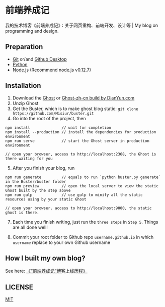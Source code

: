 # 前端养成记
我的技术博客《前端养成记》：关于网页重构、前端开发、设计等 | My blog on programming and design.

## Preparation

- [Git](http://git-scm.com/download) or/and [Github Desktop](https://desktop.github.com)
- [Python](https://www.python.org/downloads)
- [Node.js](https://nodejs.org/en/download/releases) (Recommend node.js v0.12.7)

## Installation
1. Download the [Ghost](https://github.com/TryGhost/Ghost/releases) or [Ghost-zh-cn build by DianYun.com](https://github.com/diancloud/Ghost/releases)
2. Unzip Ghost
3. Get the Buster, which is to make ghost blog static: `git clone https://github.com/Misiur/buster.git`
4. Go into the root of the project, then

 ```shell
npm install              // wait for completion
npm install --production // install the dependencies for production environment
npm run serve            // start the Ghost server in production environment

// open your browser, access to http://localhost:2368, the Ghost is there waiting for you
 ```
 
5. After you finish your blog, run

 ```shell
npm run generate         // equals to run `python buster.py generate` in the Buster/buster folder
npm run preview          // open the local server to view the static Ghost built by the step above
npm run gulp             // use gulp to minify all the static resources using by your static Ghost

// open your browser. access to http://localhost:9000, the static ghost is there.
 ```
7. Each time you finish writing, just run the `three steps` in `Step 5`. Things are all done well!
 
8. Commit your root folder to Github repo `username.github.io` in which `username` replace to your own Github username

## How I built my own blog?

See here: [《“前端养成记”博客上线历程》](http://loyalsoldier.me/my-frontend-cultivation-blog-launched)

## LICENSE
[MIT](https://github.com/Loyalsoldier/Loyalsoldier.github.io/blob/master/LICENSE)
